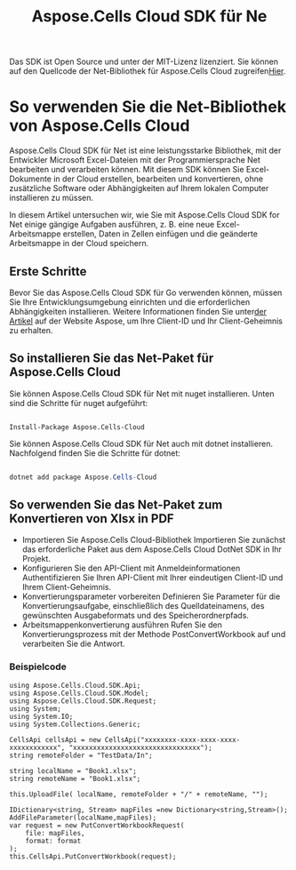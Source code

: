 ﻿---
title: Aspose.Cells Cloud SDK für Ne
second_title: Aspose.Cells Cloud Documen
type: docs
url: /de/available-sdks/aspose-cells-cloud-net/
description: Aspose.Cells Cloud unterstützt Excel zum Erstellen, Konvertieren, Zusammenführen, Aufteilen, Schützen, für interne Objektoperationen usw.
weight: 30
kwords: Excel, Office Cloud, REST API, Tabellenkalkulation, PDF, CSV, Json, Markdwon, Net
---
 Das SDK ist Open Source und unter der MIT-Lizenz lizenziert. Sie können auf den Quellcode der Net-Bibliothek für Aspose.Cells Cloud zugreifen[Hier](https://github.com/aspose-cells-cloud/aspose-cells-cloud-dotnet).


# **So verwenden Sie die Net-Bibliothek von Aspose.Cells Cloud**

Aspose.Cells Cloud SDK für Net ist eine leistungsstarke Bibliothek, mit der Entwickler Microsoft Excel-Dateien mit der Programmiersprache Net bearbeiten und verarbeiten können. Mit diesem SDK können Sie Excel-Dokumente in der Cloud erstellen, bearbeiten und konvertieren, ohne zusätzliche Software oder Abhängigkeiten auf Ihrem lokalen Computer installieren zu müssen.

In diesem Artikel untersuchen wir, wie Sie mit Aspose.Cells Cloud SDK for Net einige gängige Aufgaben ausführen, z. B. eine neue Excel-Arbeitsmappe erstellen, Daten in Zellen einfügen und die geänderte Arbeitsmappe in der Cloud speichern.

## Erste Schritte

 Bevor Sie das Aspose.Cells Cloud SDK für Go verwenden können, müssen Sie Ihre Entwicklungsumgebung einrichten und die erforderlichen Abhängigkeiten installieren. Weitere Informationen finden Sie unter[der Artikel](https://docs.aspose.cloud/cells/quickstart/) auf der Website Aspose, um Ihre Client-ID und Ihr Client-Geheimnis zu erhalten.

## So installieren Sie das Net-Paket für Aspose.Cells Cloud

Sie können Aspose.Cells Cloud SDK für Net mit nuget installieren. Unten sind die Schritte für nuget aufgeführt:

```nuget

Install-Package Aspose.Cells-Cloud

```

Sie können Aspose.Cells Cloud SDK für Net auch mit dotnet installieren. Nachfolgend finden Sie die Schritte für dotnet:

```powershell

dotnet add package Aspose.Cells-Cloud 

```

## So verwenden Sie das Net-Paket zum Konvertieren von Xlsx in PDF

- Importieren Sie Aspose.Cells Cloud-Bibliothek
 Importieren Sie zunächst das erforderliche Paket aus dem Aspose.Cells Cloud DotNet SDK in Ihr Projekt.
- Konfigurieren Sie den API-Client mit Anmeldeinformationen
 Authentifizieren Sie Ihren API-Client mit Ihrer eindeutigen Client-ID und Ihrem Client-Geheimnis.
- Konvertierungsparameter vorbereiten
 Definieren Sie Parameter für die Konvertierungsaufgabe, einschließlich des Quelldateinamens, des gewünschten Ausgabeformats und des Speicherordnerpfads.
- Arbeitsmappenkonvertierung ausführen
 Rufen Sie den Konvertierungsprozess mit der Methode PostConvertWorkbook auf und verarbeiten Sie die Antwort.

### **Beispielcode**

```CSharp
using Aspose.Cells.Cloud.SDK.Api;
using Aspose.Cells.Cloud.SDK.Model;
using Aspose.Cells.Cloud.SDK.Request;
using System;
using System.IO;
using System.Collections.Generic;

CellsApi cellsApi = new CellsApi("xxxxxxxx-xxxx-xxxx-xxxx-xxxxxxxxxxxx", "xxxxxxxxxxxxxxxxxxxxxxxxxxxxxxxx");
string remoteFolder = "TestData/In";

string localName = "Book1.xlsx";
string remoteName = "Book1.xlsx";

this.UploadFile( localName, remoteFolder + "/" + remoteName, "");

IDictionary<string, Stream> mapFiles =new Dictionary<string,Stream>(); 
AddFileParameter(localName,mapFiles);       
var request = new PutConvertWorkbookRequest(
    file: mapFiles,
    format: format
);
this.CellsApi.PutConvertWorkbook(request);
```
